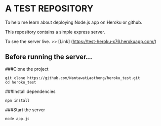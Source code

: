 # A TEST REPOSITORY

To help me learn about deploying Node.js app on Heroku or github.

This repository contains a simple express server. 

To see the server live. >> [Link] (https://test-heroku-x76.herokuapp.com/)

## Before running the server...

###Clone the project

	git clone https://github.com/NantawatLaothong/heroku_test.git
	cd heroku_test
	
###Install dependencies 

	npm install
	
###Start the server 

	node app.js
	
